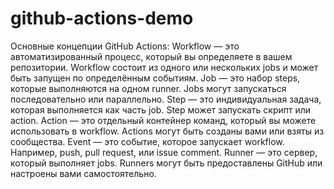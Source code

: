 # github-actions-demo

Основные концепции GitHub Actions:
Workflow — это автоматизированный процесс, который вы определяете в вашем репозитории. Workflow состоит из одного или нескольких jobs и может быть запущен по определённым событиям.
Job — это набор steps, которые выполняются на одном runner. Jobs могут запускаться последовательно или параллельно.
Step — это индивидуальная задача, которая выполняется как часть job. Step может запускать скрипт или action.
Action — это отдельный контейнер команд, который вы можете использовать в workflow. Actions могут быть созданы вами или взяты из сообщества.
Event — это событие, которое запускает workflow. Например, push, pull request, или issue comment.
Runner — это сервер, который выполняет jobs. Runners могут быть предоставлены GitHub или настроены вами самостоятельно.
